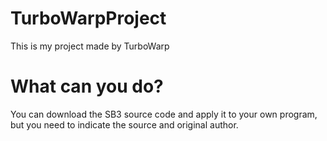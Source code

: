 # TurboWarpProject
This is my project made by TurboWarp
# What can you do?
You can download the SB3 source code and apply it to your own program, but you need to indicate the source and original author.